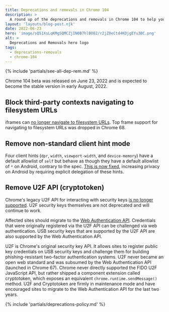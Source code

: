 ```yaml
---
title: Deprecations and removals in Chrome 104
description: >
  A round up of the deprecations and removals in Chrome 104 to help you plan.
layout: 'layouts/blog-post.njk'
date: 2022-06-23
hero: 'image/sQ51XsLqKMgSQMCZjIN0B7hlBO02/r2jZ0eCtd4KDjgEYu3BC.png'
alt: >
  Deprecations and Removals hero logo
tags:
  - deprecations-removals
  - chrome-104
---
```


{% include 'partials/see-all-dep-rem.md' %}

Chrome 104 beta was released on June 23, 2022 and is expected to become the
stable version in early August, 2022.

## Block third-party contexts navigating to filesystem URLs

iframes can [no longer navigate to filesystem URLs](https://chromestatus.com/feature/5816343679991808). Top frame support for navigating to filesystem URLs was dropped in Chrome 68.

## Remove non-standard client hint mode

Four client hints (`dpr`, `width`, `viewport-width`, and `device-memory`) have a default allowlist of `self` but behave as though they have a default allowlist of `*` on Android, contrary to the spec. [This is now fixed](https://www.chromestatus.com/feature/5694492182052864), increasing privacy on Android by requiring explicit delegation of these hints.

## Remove U2F API (cryptotoken)

Chrome's legacy U2F API for interacting with security keys [is no longer supported](https://www.chromestatus.com/feature/5759004926017536). U2F security keys themselves are not deprecated and will continue to work.

Affected sites should migrate to the [Web Authentication API](https://developer.mozilla.org/docs/Web/API/Web_Authentication_API). Credentials that were originally registered via the U2F API can be challenged via web authentication. USB security keys that are supported by the U2F API are also supported by the Web Authentication API.

U2F is Chrome's original security key API. It allows sites to register public key credentials on USB security keys and challenge them for building phishing-resistant two-factor authentication systems. U2F never became an open web standard and was subsumed by the Web Authentication API (launched in Chrome 67). Chrome never directly supported the FIDO U2F JavaScript API, but rather shipped a component extension called cryptotoken, which exposes an equivalent `chrome.runtime.sendMessage()` method. U2F and Cryptotoken are firmly in maintenance mode and have encouraged sites to migrate to the Web Authentication API for the last two years.

{% include 'partials/deprecations-policy.md' %}
